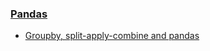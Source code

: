 ### [Pandas](https://pandas.pydata.org)

 * [Groupby, split-apply-combine and pandas](https://www.datacamp.com/community/tutorials/pandas-split-apply-combine-groupby)